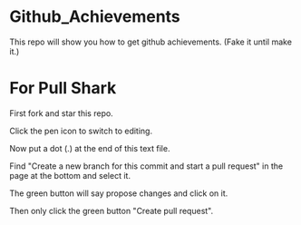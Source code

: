 # Github_Achievements

This repo will show you how to get github achievements. (Fake it until make it.)

# For Pull Shark
First fork and star this repo.

Click the pen icon to switch to editing.

Now put a dot (.) at the end of this text file.

Find "Create a new branch for this commit and start a pull request" in the page at the bottom and select it.

The green button will say propose changes and click on it.

Then only click the green button "Create pull request".
